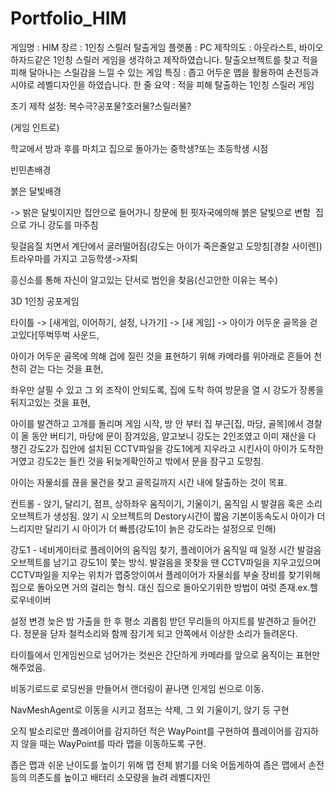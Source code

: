 # Portfolio_HIM
게임명 : HIM
장르 : 1인칭 스릴러 탈출게임
플랫폼 : PC
제작의도 : 아웃라스트, 바이오하자드같은 1인칭 스릴러 게임을 생각하고 제작하였습니다. 탈출오브젝트를 찾고 적을 피해 달아나는 스릴감을 느낄 수 있는 게임
특징 : 좁고 어두운 맵을 활용하여 손전등과 시야로 레벨디자인을 하였습니다.
한 줄 요약 : 적을 피해 탈출하는 1인칭 스릴러 게임

초기 제작 설정:
복수극?공포물?호러물?스릴러물?

(게임 인트로)

학교에서 방과 후를 마치고 집으로 돌아가는 중학생?또는 초등학생 시점

빈민촌배경​

붉은 달빛배경

-> 밝은 달빛이지만 집안으로 들어가니 창문에 튄 핏자국에의해 붉은 달빛으로 변함
​
집으로 가니 강도를 마주침

뒷걸음질 치면서 계단에서 굴러떨어짐(강도는 아이가 죽은줄알고 도망침[경찰 사이렌])
​
트라우마를 가지고 고등학생->자퇴​

흥신소를 통해 자신이 알고있는 단서로 범인을 찾음(신고안한 이유는 복수)

3D 1인칭 공포게임​

타이틀 -> [새게임, 이어하기, 설정, 나가기] -> [새 게임] -> 아이가 어두운 골목을 걷고있다[뚜벅뚜벅 사운드, 

아이가 어두운 골목에 의해 겁에 질린 것을 표현하기 위해 카메라를 위아래로 흔들어 천천히 걷는 다는 것을 표현,

좌우만 살필 수 있고 그 외 조작이 안되도록, 집에 도착 하여 방문을 열 시 강도가 장롱을 뒤지고있는 것을 표현,

아이를 발견하고 고개를 돌리며 게임 시작, 방 안 부터 집 부근[집, 마당, 골목]에서 경찰이 올 동안 버티기, 마당에 문이 잠겨있음, 알고보니 강도는 2인조였고 이미 재산을 다 챙긴 강도2가 집안에 설치된 CCTV파일을 강도1에게 지우라고 시킨사이 아이가 도착한거였고 강도2는 들킨 것을 뒤늦게확인하고 밖에서 문을 잠구고 도망침.

아이는 자물쇠를 끊을 물건을 찾고 골목길까지 시간 내에 탈출하는 것이 목표.

컨트롤 - 앉기, 달리기, 점프, 상하좌우 움직이기, 기울이기, 움직임 시 발걸음 혹은 소리 오브젝트가 생성됨. 앉기 시 오브젝트의 Destory시간이 짧음 기본이동속도시 아이가 더 느리지만 달리기 시 아이가 더 빠름(강도1이 늙은 강도라는 설정으로 인해) ​

강도1 - 네비게이터로 플레이어의 움직임 찾기, 플레이어가 움직일 때 일정 시간 발걸음 오브젝트를 남기고 강도1이 쫓는 방식. 발걸음을 못찾을 땐 CCTV파일을 지우고있으며CCTV파일을 지우는 위치가 맵중앙이여서 플레이어가 자물쇠를 부술 장비를 찾기위해 집으로 돌아오면 거의 걸리는 형식. 대신 집으로 돌아오기위한 방법이 여럿 존재.ex.헬로우네이버


설정 변경 
늦은 밤 가출을 한 후 평소 괴롭힘 받던 무리들의 아지트를 발견하고 들어간다. 
정문을 닫자 철컥소리와 함께 잠기게 되고 안쪽에서 이상한 소리가 들려온다.

타이틀에서 인게임씬으로 넘어가는 컷씬은 간단하게 카메라를 앞으로 움직이는 표현만 해주었음.

비동기로드로 로딩씬을 만들어서 랜더링이 끝나면 인게임 씬으로 이동.

NavMeshAgent로 이동을 시키고 점프는 삭제, 그 외 기울이기, 앉기 등 구현

오직 발소리로만 플레이어를 감지하던 적은 WayPoint를 구현하여 플레이어를 감지하지 않을 때는 WayPoint를 따라 맵을 이동하도록 구현.

좁은 맵과 쉬운 난이도를 높이기 위해 맵 전체 밝기를 더욱 어둡게하여 좁은 맵에서 손전등의 의존도를 높이고 배터리 소모량을 늘려 레벨디자인

​